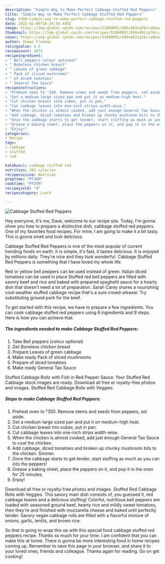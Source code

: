```yaml
---
description: "Simple Way to Make Perfect Cabbage Stuffed Red Peppers"
title: "Simple Way to Make Perfect Cabbage Stuffed Red Peppers"
slug: 6360-simple-way-to-make-perfect-cabbage-stuffed-red-peppers
date: 2022-02-05T18:34:50.430Z
image: https://img-global.cpcdn.com/recipes/51860091/680x482cq70/cabbage-stuffed-red-peppers-recipe-main-photo.jpg
thumbnail: https://img-global.cpcdn.com/recipes/51860091/680x482cq70/cabbage-stuffed-red-peppers-recipe-main-photo.jpg
cover: https://img-global.cpcdn.com/recipes/51860091/680x482cq70/cabbage-stuffed-red-peppers-recipe-main-photo.jpg
author: Shawn Freeman
ratingvalue: 4.5
reviewcount: 2673
recipeingredient:
- " Bell peppers colour optional"
- " Boneless chicken breast"
- " Leaves of green cabbage"
- " Pack of sliced mushrooms"
- " of diced tomatoes"
- " General Tao Sauce"
recipeinstructions:
- "Preheat oven to °350. Remove stems and seeds from peppers, set aside."
- "Get a medium-large sized pan and put it on medium-high heat."
- "Cut chicken breast into cubes, put in pan."
- "Cut cabbage leaves into one-inch strips width-wise."
- "When the chicken is almost cooked, add just enough General Tao Sauce to coat the chicken."
- "Add cabbage, diced tomatoes and broken up chunky mushroom bits to the chicken. Simmer."
- "Once the cabbage starts to get tender, start stuffing as much as you can into the peppers!"
- "Grease a baking sheet, place the peppers on it, and pop it in the oven for 25 minutes."
- "Enjoy!"
categories:
- Recipe
tags:
- cabbage
- stuffed
- red

katakunci: cabbage stuffed red 
nutrition: 283 calories
recipecuisine: American
preptime: "PT16M"
cooktime: "PT37M"
recipeyield: "4"
recipecategory: Lunch

---
```



![Cabbage Stuffed Red Peppers](https://img-global.cpcdn.com/recipes/51860091/680x482cq70/cabbage-stuffed-red-peppers-recipe-main-photo.jpg)

Hey everyone, it's me, Dave, welcome to our recipe site. Today, I'm gonna show you how to prepare a distinctive dish, cabbage stuffed red peppers. One of my favorites food recipes. For mine, I am going to make it a bit tasty. This is gonna smell and look delicious.

Cabbage Stuffed Red Peppers is one of the most popular of current trending foods on earth. It is simple, it's fast, it tastes delicious. It is enjoyed by millions daily. They're nice and they look wonderful. Cabbage Stuffed Red Peppers is something that I have loved my whole life.

Red or yellow bell peppers can be used instead of green. Italian diced tomatoes can be used in place Stuffed red bell peppers are filled with savory beef and rice and baked with prepared spaghetti sauce for a hearty dish that doesn&#39;t need a lot of preparation. Sarah Carey shares a nourishing cool-weather stuffed cabbage recipe that&#39;s a sure crowd-pleaser. Try substituting ground pork for the beef.


To get started with this recipe, we have to prepare a few ingredients. You can cook cabbage stuffed red peppers using 6 ingredients and 9 steps. Here is how you can achieve that.

<!--inarticleads1-->

##### The ingredients needed to make Cabbage Stuffed Red Peppers:

1. Take  Bell peppers (colour optional)
1. Get  Boneless chicken breast
1. Prepare  Leaves of green cabbage
1. Make ready  Pack of sliced mushrooms
1. Prepare  of diced tomatoes
1. Make ready  General Tao Sauce


Stuffed Cabbage Rolls with Fish in Red Pepper Sauce. Your Stuffed Red Cabbage stock images are ready. Download all free or royalty-free photos and images. Stuffed Red Cabbage Rolls with Veggies. 

<!--inarticleads2-->

##### Steps to make Cabbage Stuffed Red Peppers:

1. Preheat oven to °350. Remove stems and seeds from peppers, set aside.
1. Get a medium-large sized pan and put it on medium-high heat.
1. Cut chicken breast into cubes, put in pan.
1. Cut cabbage leaves into one-inch strips width-wise.
1. When the chicken is almost cooked, add just enough General Tao Sauce to coat the chicken.
1. Add cabbage, diced tomatoes and broken up chunky mushroom bits to the chicken. Simmer.
1. Once the cabbage starts to get tender, start stuffing as much as you can into the peppers!
1. Grease a baking sheet, place the peppers on it, and pop it in the oven for 25 minutes.
1. Enjoy!


Download all free or royalty-free photos and images. Stuffed Red Cabbage Rolls with Veggies. This savory main dish consists of, you guessed it, red cabbage leaves and a delicious stuffing! Colorful, nutritious bell peppers are loaded with seasoned ground beef, hearty rice and mildly sweet tomatoes, then they&#39;re and finished with mozzarella cheese and baked until perfectly tender. Savory vegan cabbage rolls are filled with a flavorful mixture of onions, garlic, lentils, and brown rice. 

So that is going to wrap this up with this special food cabbage stuffed red peppers recipe. Thanks so much for your time. I am confident that you can make this at home. There is gonna be more interesting food in home recipes coming up. Remember to save this page in your browser, and share it to your loved ones, friends and colleague. Thanks again for reading. Go on get cooking!
